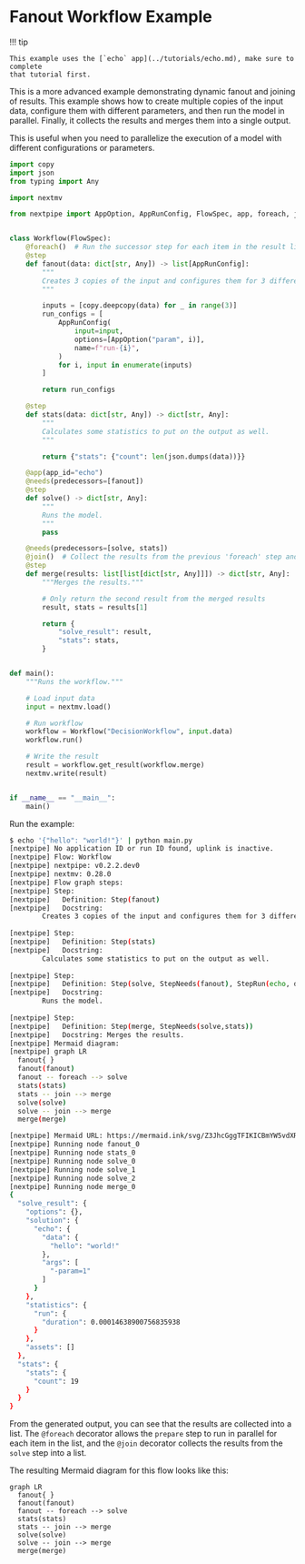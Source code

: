 # Fanout Workflow Example

!!! tip

    This example uses the [`echo` app](../tutorials/echo.md), make sure to complete
    that tutorial first.

This is a more advanced example demonstrating dynamic fanout and joining of
results. This example shows how to create multiple copies of the input data,
configure them with different parameters, and then run the model in parallel.
Finally, it collects the results and merges them into a single output.

This is useful when you need to parallelize the execution of a model with
different configurations or parameters.

```python
import copy
import json
from typing import Any

import nextmv

from nextpipe import AppOption, AppRunConfig, FlowSpec, app, foreach, join, needs, step


class Workflow(FlowSpec):
    @foreach()  # Run the successor step for each item in the result list of this step
    @step
    def fanout(data: dict[str, Any]) -> list[AppRunConfig]:
        """
        Creates 3 copies of the input and configures them for 3 different app parameters.
        """

        inputs = [copy.deepcopy(data) for _ in range(3)]
        run_configs = [
            AppRunConfig(
                input=input,
                options=[AppOption("param", i)],
                name=f"run-{i}",
            )
            for i, input in enumerate(inputs)
        ]

        return run_configs

    @step
    def stats(data: dict[str, Any]) -> dict[str, Any]:
        """
        Calculates some statistics to put on the output as well.
        """

        return {"stats": {"count": len(json.dumps(data))}}

    @app(app_id="echo")
    @needs(predecessors=[fanout])
    @step
    def solve() -> dict[str, Any]:
        """
        Runs the model.
        """
        pass

    @needs(predecessors=[solve, stats])
    @join()  # Collect the results from the previous 'foreach' step and combine them into a list passed as the arg
    @step
    def merge(results: list[list[dict[str, Any]]]) -> dict[str, Any]:
        """Merges the results."""

        # Only return the second result from the merged results
        result, stats = results[1]

        return {
            "solve_result": result,
            "stats": stats,
        }


def main():
    """Runs the workflow."""

    # Load input data
    input = nextmv.load()

    # Run workflow
    workflow = Workflow("DecisionWorkflow", input.data)
    workflow.run()

    # Write the result
    result = workflow.get_result(workflow.merge)
    nextmv.write(result)


if __name__ == "__main__":
    main()
```

Run the example:

```bash
$ echo '{"hello": "world!"}' | python main.py
[nextpipe] No application ID or run ID found, uplink is inactive.
[nextpipe] Flow: Workflow
[nextpipe] nextpipe: v0.2.2.dev0
[nextpipe] nextmv: 0.28.0
[nextpipe] Flow graph steps:
[nextpipe] Step:
[nextpipe]   Definition: Step(fanout)
[nextpipe]   Docstring: 
        Creates 3 copies of the input and configures them for 3 different app parameters.
        
[nextpipe] Step:
[nextpipe]   Definition: Step(stats)
[nextpipe]   Docstring: 
        Calculates some statistics to put on the output as well.
        
[nextpipe] Step:
[nextpipe]   Definition: Step(solve, StepNeeds(fanout), StepRun(echo, devint, {}, InputType.JSON, False))
[nextpipe]   Docstring: 
        Runs the model.
        
[nextpipe] Step:
[nextpipe]   Definition: Step(merge, StepNeeds(solve,stats))
[nextpipe]   Docstring: Merges the results.
[nextpipe] Mermaid diagram:
[nextpipe] graph LR
  fanout{ }
  fanout(fanout)
  fanout -- foreach --> solve
  stats(stats)
  stats -- join --> merge
  solve(solve)
  solve -- join --> merge
  merge(merge)

[nextpipe] Mermaid URL: https://mermaid.ink/svg/Z3JhcGggTFIKICBmYW5vdXR7IH0KICBmYW5vdXQoZmFub3V0KQogIGZhbm91dCAtLSBmb3JlYWNoIC0tPiBzb2x2ZQogIHN0YXRzKHN0YXRzKQogIHN0YXRzIC0tIGpvaW4gLS0+IG1lcmdlCiAgc29sdmUoc29sdmUpCiAgc29sdmUgLS0gam9pbiAtLT4gbWVyZ2UKICBtZXJnZShtZXJnZSkK?theme=dark
[nextpipe] Running node fanout_0
[nextpipe] Running node stats_0
[nextpipe] Running node solve_0
[nextpipe] Running node solve_1
[nextpipe] Running node solve_2
[nextpipe] Running node merge_0
{
  "solve_result": {
    "options": {},
    "solution": {
      "echo": {
        "data": {
          "hello": "world!"
        },
        "args": [
          "-param=1"
        ]
      }
    },
    "statistics": {
      "run": {
        "duration": 0.00014638900756835938
      }
    },
    "assets": []
  },
  "stats": {
    "stats": {
      "count": 19
    }
  }
}
```

From the generated output, you can see that the results are collected into a
list. The `@foreach` decorator allows the `prepare` step to run in parallel for
each item in the list, and the `@join` decorator collects the results from
the `solve` step into a list.

The resulting Mermaid diagram for this flow looks like this:

```mermaid
graph LR
  fanout{ }
  fanout(fanout)
  fanout -- foreach --> solve
  stats(stats)
  stats -- join --> merge
  solve(solve)
  solve -- join --> merge
  merge(merge)
```
